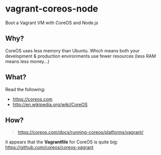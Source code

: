 vagrant-coreos-node
===================

Boot a Vagrant VM with CoreOS and Node.js

## Why?

CoreOS uses less memory than Ubuntu.
Which means both your development & production environments
use fewer resources (less RAM means less money...)

## What?

Read the following:

- https://coreos.com
- http://en.wikipedia.org/wiki/CoreOS


## How?

> https://coreos.com/docs/running-coreos/platforms/vagrant/

it appears that the **Vagrantfile** for CoreOS is
quite big: https://github.com/coreos/coreos-vagrant
